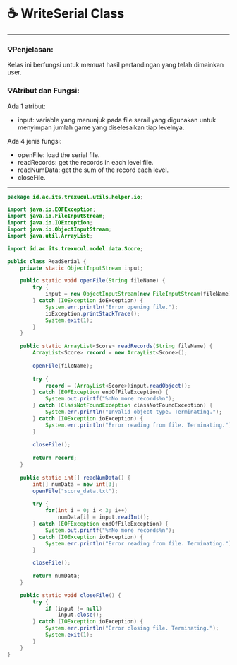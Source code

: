 # ☕️ WriteSerial Class

****
### 💡Penjelasan:
Kelas ini berfungsi untuk memuat hasil pertandingan yang telah dimainkan user.

### 💡Atribut dan Fungsi:
Ada 1 atribut:   
- input: variable yang menunjuk pada file serail yang digunakan untuk menyimpan jumlah game yang diselesaikan tiap levelnya.

Ada 4 jenis fungsi:
- openFile: load the serial file.
- readRecords: get the records in each level file.
- readNumData: get the sum of the record each level.
- closeFile.

****
```java
package id.ac.its.trexucul.utils.helper.io;

import java.io.EOFException;
import java.io.FileInputStream;
import java.io.IOException;
import java.io.ObjectInputStream;
import java.util.ArrayList;

import id.ac.its.trexucul.model.data.Score;

public class ReadSerial {
	private static ObjectInputStream input;

	public static void openFile(String fileName) {
		try {
			input = new ObjectInputStream(new FileInputStream(fileName));
		} catch (IOException ioException) {
			System.err.println("Error opening file.");
			ioException.printStackTrace();
			System.exit(1);
		}
	}

	public static ArrayList<Score> readRecords(String fileName) {
		ArrayList<Score> record = new ArrayList<Score>();
		
		openFile(fileName);
		
		try {
			record = (ArrayList<Score>)input.readObject();
		} catch (EOFException endOfFileException) {
			System.out.printf("%nNo more records%n");
		} catch (ClassNotFoundException classNotFoundException) {
			System.err.println("Invalid object type. Terminating.");
		} catch (IOException ioException) {
			System.err.println("Error reading from file. Terminating.");
		}
		
		closeFile();
		
		return record;
	}
	
	public static int[] readNumData() {
		int[] numData = new int[3];
		openFile("score_data.txt");
		
		try {
			for(int i = 0; i < 3; i++)
				numData[i] = input.readInt();
		} catch (EOFException endOfFileException) {
			System.out.printf("%nNo more records%n");
		} catch (IOException ioException) {
			System.err.println("Error reading from file. Terminating.");
		}

		closeFile();
		
		return numData;
	}

	public static void closeFile() {
		try {
			if (input != null)
				input.close();
		} catch (IOException ioException) {
			System.err.println("Error closing file. Terminating.");
			System.exit(1);
		}
	}
}
```
